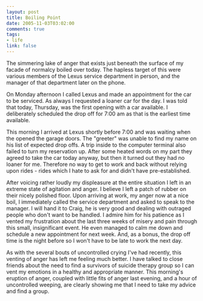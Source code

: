```yaml
--- 
layout: post
title: Boiling Point
date: 2005-11-03T03:02:00
comments: true
tags:
- life
link: false
---
```

The simmering lake of anger that exists just beneath the surface of my facade of normalcy boiled over today. The hapless target of this were various members of the Lexus service department in person, and the manager of that department later on the phone.

On Monday afternoon I called Lexus and made an appointment for the car to be serviced. As always I requested a loaner car for the day. I was told that today, Thursday, was the first opening with a car available. I deliberately scheduled the drop off for 7:00 am as that is the earliest time available.

This morning I arrived at Lexus shortly before 7:00 and was waiting when the opened the garage doors. The "greeter" was unable to find my name on his list of expected drop offs. A trip inside to the computer terminal also failed to turn my reservation up. After some heated words on my part they agreed to take the car today anyway, but then it turned out they had no loaner for me. Therefore no way to get to work and back without relying upon rides - rides which I hate to ask for and didn't have pre-established.

After voicing rather loudly my displeasure at the entire situation I left in an extreme state of agitation and anger. I believe I left a patch of rubber on their nicely polished floor. Upon arriving at work, my anger now at a nice boil, I immediately called the service department and asked to speak to the manager. I will hand it to Craig, he is very good and dealing with outraged people who don't want to be handled. I admire him for his patience as I vented my frustration about the last three weeks of misery and pain through this small, insignificant event. He even managed to calm me down and schedule a new appointment for next week. And, as a bonus, the drop off time is the night before so I won't have to be late to work the next day.

As with the several bouts of uncontrolled crying I've had recently, this venting of anger has left me feeling much better. I have talked to close friends about the need to find a survivors of suicide therapy group so I can vent my emotions in a healthy and appropriate manner. This morning's eruption of anger, coupled with little fits of anger last evening, and a hour of uncontrolled weeping, are clearly showing me that I need to take my advice and find a group.
